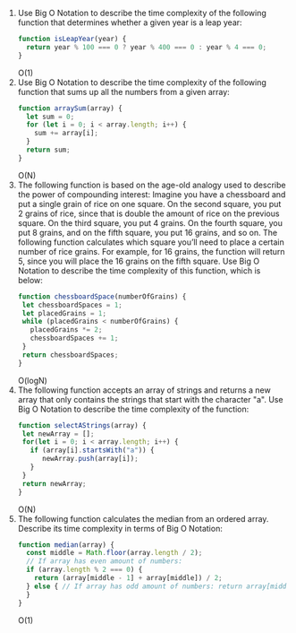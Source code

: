 1. Use Big O Notation to describe the time complexity of the following function that determines whether a given year is
   a leap year:
   ```javascript
   function isLeapYear(year) {
     return year % 100 === 0 ? year % 400 === 0 : year % 4 === 0;
   }
   ```
   O(1)
2. Use Big O Notation to describe the time complexity of the following function that sums up all the numbers from a
   given array:
   ```javascript
   function arraySum(array) {
     let sum = 0;
     for (let i = 0; i < array.length; i++) {
       sum += array[i];
     }
     return sum;
   }
   ```
   O(N)
3. The following function is based on the age-old analogy used to describe the power of compounding interest:
   Imagine you have a chessboard and put a single grain of rice on one square. On the second square, you put 2 grains of
   rice, since that is double the amount of rice on the previous square. On the third square, you put 4 grains. On the
   fourth square, you put 8 grains, and on the fifth square, you put 16 grains, and so on.
   The following function calculates which square you’ll need to place a certain number of rice grains. For example, for
   16 grains, the function will return 5, since you will place the 16 grains on the fifth square.
   Use Big O Notation to describe the time complexity of this function, which is below:
   ```javascript
   function chessboardSpace(numberOfGrains) {
    let chessboardSpaces = 1;
    let placedGrains = 1;
    while (placedGrains < numberOfGrains) {
      placedGrains *= 2;
      chessboardSpaces += 1;
    }
    return chessboardSpaces;
   }
   ```
   O(logN)
4. The following function accepts an array of strings and returns a new array that only contains the strings that start
   with the character "a". Use Big O Notation to describe the time complexity of the function:
   ```javascript
   function selectAStrings(array) { 
    let newArray = [];
    for(let i = 0; i < array.length; i++) {
      if (array[i].startsWith("a")) {
         newArray.push(array[i]);
      }
    }
    return newArray; 
   }
   ```
   O(N)
5. The following function calculates the median from an ordered array. Describe its time complexity in terms of Big O
   Notation:
   ```javascript
   function median(array) {
     const middle = Math.floor(array.length / 2);
     // If array has even amount of numbers:
     if (array.length % 2 === 0) {
       return (array[middle - 1] + array[middle]) / 2;
     } else { // If array has odd amount of numbers: return array[middle];
     }
   }
   ```
   O(1)
